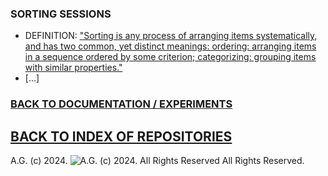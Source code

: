 ### SORTING SESSIONS
* DEFINITION: ["Sorting is any process of arranging items systematically, and has two common, yet distinct meanings:
ordering: arranging items in a sequence ordered by some criterion;
categorizing: grouping items with similar properties."](https://en.wikipedia.org/wiki/Sorting)
* [...]

### [BACK TO DOCUMENTATION / EXPERIMENTS](https://github.com/antiface/Documentation/tree/master/EXPERIMENTS)
## [BACK TO INDEX OF REPOSITORIES](https://github.com/antiface/Index)

A.G. (c) 2024. ![A.G. (c) 2024. All Rights Reserved](https://historiotheque.files.wordpress.com/2016/12/ag_signature_official_2017_50px_cropped_pink.jpg) All Rights Reserved.

